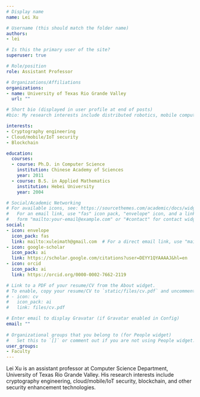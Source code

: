 ```yaml
---
# Display name
name: Lei Xu

# Username (this should match the folder name)
authors:
- lei

# Is this the primary user of the site?
superuser: true

# Role/position
role: Assistant Professor

# Organizations/Affiliations
organizations:
- name: University of Texas Rio Grande Valley
  url: ""

# Short bio (displayed in user profile at end of posts)
#bio: My research interests include distributed robotics, mobile computing and programmable matter.

interests:
- Cryptography engineering
- Cloud/mobile/IoT security
- Blockchain

education:
  courses:
  - course: Ph.D. in Computer Science
    institution: Chinese Academy of Sciences
    year: 2011
  - course: B.S. in Applied Mathematics
    institution: Hebei University
    year: 2004

# Social/Academic Networking
# For available icons, see: https://sourcethemes.com/academic/docs/widgets/#icons
#   For an email link, use "fas" icon pack, "envelope" icon, and a link in the
#   form "mailto:your-email@example.com" or "#contact" for contact widget.
social:
- icon: envelope
  icon_pack: fas
  link: mailto:xuleimath@gmail.com  # For a direct email link, use "mailto:test@example.org".
- icon: google-scholar
  icon_pack: ai
  link: https://scholar.google.com/citations?user=DEYY1QYAAAAJ&hl=en
- icon: orcid
  icon_pack: ai
  link: https://orcid.org/0000-0002-7662-2119

# Link to a PDF of your resume/CV from the About widget.
# To enable, copy your resume/CV to `static/files/cv.pdf` and uncomment the lines below.  
# - icon: cv
#   icon_pack: ai
#   link: files/cv.pdf

# Enter email to display Gravatar (if Gravatar enabled in Config)
email: ""
  
# Organizational groups that you belong to (for People widget)
#   Set this to `[]` or comment out if you are not using People widget.  
user_groups:
- Faculty
---
```


Lei Xu is an assistant professor at Computer Science Department, University of Texas Rio Grande Valley. His research interests include cryptography engineering, cloud/mobile/IoT security, blockchain, and other security enhancement technologies.